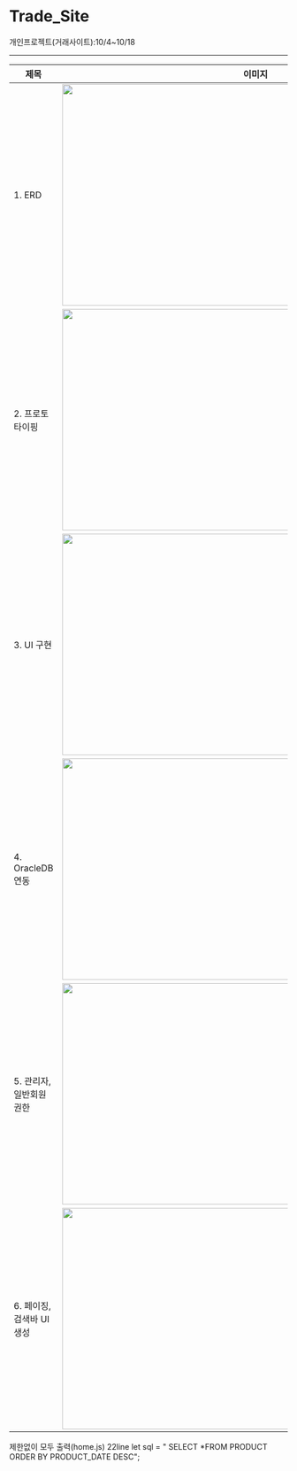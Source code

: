 # Trade_Site
개인프로젝트(거래사이트):10/4~10/18

---
|제목|이미지|설명|
|----|----------|--|
| 1. ERD |  <img src="https://user-images.githubusercontent.com/33335762/193827476-3a7fee2e-5530-4893-9891-18430edee05b.png" width="700" height="400"/> |ERD클라우드를 사용하여 만들었음_https://www.erdcloud.com/|
| 2. 프로토타이핑 |  <img src="https://user-images.githubusercontent.com/33335762/193828366-12d93cb2-1046-44f9-8074-90a73da727c0.png" width="700" height="400"/> |https://ovenapp.io/view/88pR3P91eguqbIJ2zaKkucn6ikZ6HM4h/|
| 3. UI 구현 |  <img src="https://user-images.githubusercontent.com/33335762/195088033-edc633e5-65b0-4a77-b203-305c3ad17f07.png" width="700" height="400"/> ||
| 4. OracleDB 연동 |  <img src="https://user-images.githubusercontent.com/33335762/195088805-217eb0b9-8441-4abd-b9c0-87d407b32332.png" width="700" height="400"/> ||
| 5. 관리자,일반회원 권한|  <img src="https://user-images.githubusercontent.com/33335762/195089462-d662529d-d067-4061-b0b8-c1623a54114b.png" width="700" height="400"/> |추가적으로 레이아웃에 대해 배웠다. https://couchcoding.tistory.com/310|
| 6. 페이징, 검색바 UI 생성|  <img src="https://user-images.githubusercontent.com/33335762/195989792-ef3844c6-13ba-4246-b2a1-57c71d9fbfb6.png" width="700" height="400"/> ||


제한없이 모두 출력(home.js) 22line
  let sql = "  SELECT *FROM PRODUCT ORDER BY PRODUCT_DATE DESC";
